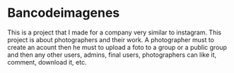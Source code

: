 # Bancodeimagenes

This is a project that I made for a company very similar to instagram. This project is about photographers and their work. A photographer must to create an acount then he must to upload a foto to a group or a public group and then any other users, admins, final users, photographers can like it, comment, download it, etc.
